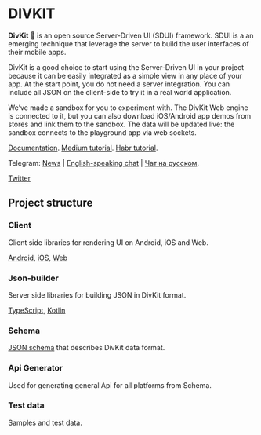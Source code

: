 # DIVKIT

**DivKit** 🐋 is an open source Server-Driven UI (SDUI) framework.
SDUI is a an emerging technique that leverage the server to build the user interfaces of their mobile apps.

DivKit is a good choice to start using the Server-Driven UI in your project because it can be easily integrated as a simple view in any place of your app. At the start point, you do not need  a server integration. You can include all JSON on the client-side to try it in a real world application.

We’ve made a sandbox for you to experiment with. The DivKit Web engine is connected to it, but you can also download iOS/Android app demos from stores and link them to the sandbox. The data will be updated live: the sandbox connects to the playground app via web sockets.

[Documentation](https://divkit.tech/doc). [Medium tutorial](https://medium.com/p/cad519252f0f). [Habr tutorial](https://habr.com/ru/company/yandex/blog/683886/).

Telegram: [News](https://t.me/divkit_news) | [English-speaking chat](https://t.me/divkit_community_en) | [Чат на русском](https://t.me/divkit_community_ru).

[Twitter](https://twitter.com/DivKitFramework)

## Project structure

### Client
Client side libraries for rendering UI on Android, iOS and Web.

[Android](client/android/), [iOS](client/ios/), [Web](client/web/divkit)

### Json-builder
Server side libraries for building JSON in DivKit format.

[TypeScript](json-builder/typescript/), [Kotlin](json-builder/kotlin/)

### Schema
[JSON schema](schema) that describes DivKit data format.

### Api Generator
Used for generating general Api for all platforms from Schema.

### Test data
Samples and test data.
